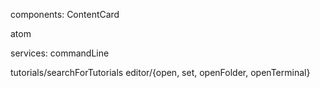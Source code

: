 components: ContentCard

atom

services: commandLine

tutorials/searchForTutorials
editor/{open, set, openFolder, openTerminal}
